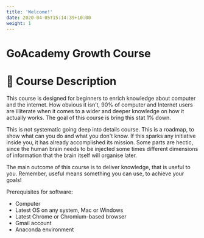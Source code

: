 ```yaml
---
title: 'Welcome!'
date: 2020-04-05T15:14:39+10:00
weight: 1
---
```


# GoAcademy Growth Course

# 📜 Course Description

This course is designed for beginners to enrich knowledge about computer and the internet. How obvious it isn’t, 90% of computer and Internet users are illiterate when it comes to a wider and deeper knowledge on how it actually works. The goal of this course is bring this stat 1% down.

This is not systematic going deep into details course. This is a roadmap, to show what can you do and what you don't know. If this sparks any initiative inside you, it has already accomplished its mission. Some parts are hectic, since the human brain needs to be injected some times different dimensions of information that the brain itself will organise later.

The main outcome of this course is to deliver knowledge, that is useful to you. Remember, useful means something you can use, to achieve your goals!

Prerequisites for software:

- Computer
- Latest OS on any system, Mac or Windows
- Latest Chrome or Chromium-based browser
- Gmail account
- Anaconda environment